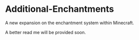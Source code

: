 # Additional-Enchantments
A new expansion on the enchantment system within Minecraft. 

A better read me will be provided soon. 
